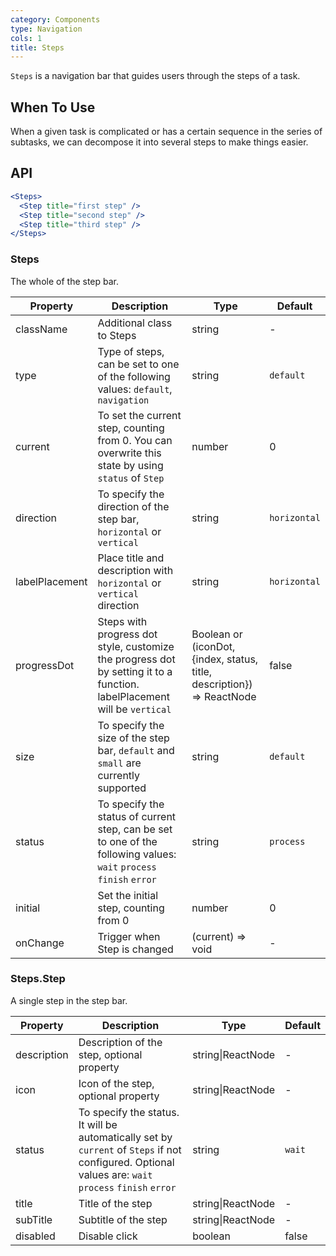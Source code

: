 ```yaml
---
category: Components
type: Navigation
cols: 1
title: Steps
---
```


`Steps` is a navigation bar that guides users through the steps of a task.

## When To Use

When a given task is complicated or has a certain sequence in the series of subtasks, we can decompose it into several steps to make things easier.

## API

```jsx
<Steps>
  <Step title="first step" />
  <Step title="second step" />
  <Step title="third step" />
</Steps>
```

### Steps

The whole of the step bar.

| Property | Description | Type | Default |
| --- | --- | --- | --- |
| className | Additional class to Steps | string | - |
| type | Type of steps, can be set to one of the following values: `default`, `navigation` | string | `default` |
| current | To set the current step, counting from 0. You can overwrite this state by using `status` of `Step` | number | 0 |
| direction | To specify the direction of the step bar, `horizontal` or `vertical` | string | `horizontal` |
| labelPlacement | Place title and description with `horizontal` or `vertical` direction | string | `horizontal` |
| progressDot | Steps with progress dot style, customize the progress dot by setting it to a function. labelPlacement will be `vertical` | Boolean or (iconDot, {index, status, title, description}) => ReactNode | false |
| size | To specify the size of the step bar, `default` and `small` are currently supported | string | `default` |
| status | To specify the status of current step, can be set to one of the following values: `wait` `process` `finish` `error` | string | `process` |
| initial | Set the initial step, counting from 0 | number | 0 |
| onChange | Trigger when Step is changed | (current) => void | - |

### Steps.Step

A single step in the step bar.

| Property | Description | Type | Default |
| --- | --- | --- | --- |
| description | Description of the step, optional property | string\|ReactNode | - |
| icon | Icon of the step, optional property | string\|ReactNode | - |
| status | To specify the status. It will be automatically set by `current` of `Steps` if not configured. Optional values are: `wait` `process` `finish` `error` | string | `wait` |
| title | Title of the step | string\|ReactNode | - |
| subTitle | Subtitle of the step | string\|ReactNode | - |
| disabled | Disable click | boolean | false |
